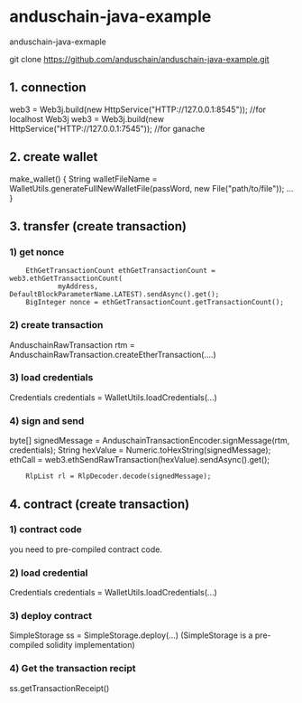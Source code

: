 # anduschain-java-example
anduschain-java-exmaple


git clone https://github.com/anduschain/anduschain-java-example.git


## 1. connection 
web3 = Web3j.build(new HttpService("HTTP://127.0.0.1:8545"));        //for localhost
Web3j web3 = Web3j.build(new HttpService("HTTP://127.0.0.1:7545"));  //for ganache

## 2. create wallet 
make_wallet() { 
  String walletFileName = WalletUtils.generateFullNewWalletFile(passWord, new File("path/to/file"));
  ...
}

## 3. transfer (create transaction)

### 1) get nonce
        EthGetTransactionCount ethGetTransactionCount = web3.ethGetTransactionCount(
                myAddress, DefaultBlockParameterName.LATEST).sendAsync().get();
        BigInteger nonce = ethGetTransactionCount.getTransactionCount();
        
### 2) create transaction
  AnduschainRawTransaction rtm = AnduschainRawTransaction.createEtherTransaction(....)
### 3) load credentials
  Credentials credentials = WalletUtils.loadCredentials(...)
### 4) sign and send
  byte[] signedMessage = AnduschainTransactionEncoder.signMessage(rtm, credentials);
        String hexValue = Numeric.toHexString(signedMessage);
        ethCall = web3.ethSendRawTransaction(hexValue).sendAsync().get();

        RlpList rl = RlpDecoder.decode(signedMessage);

        
## 4. contract (create transaction)
### 1) contract code 
you need to pre-compiled contract code.

### 2) load credential
Credentials credentials = WalletUtils.loadCredentials(...)

### 3) deploy contract
SimpleStorage ss = SimpleStorage.deploy(...)  (SimpleStorage is a pre-compiled solidity implementation)

### 4) Get the transaction recipt
ss.getTransactionReceipt()
